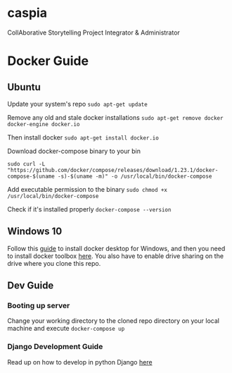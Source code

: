 # caspia
CollAborative Storytelling Project Integrator &amp; Administrator


# Docker Guide
## Ubuntu
Update your system's repo
`sudo apt-get update`

Remove any old and stale docker installations
`sudo apt-get remove docker docker-engine docker.io`

Then install docker
`sudo apt-get install docker.io`

Download docker-compose binary to your bin
```
sudo curl -L "https://github.com/docker/compose/releases/download/1.23.1/docker-compose-$(uname -s)-$(uname -m)" -o /usr/local/bin/docker-compose
```

Add executable permission to the binary
`sudo chmod +x /usr/local/bin/docker-compose`

Check if it's installed properly
`docker-compose --version`

## Windows 10
Follow this [guide](https://docs.docker.com/docker-for-windows/install/) to install docker desktop for Windows, and then you need to install docker toolbox [here](https://docs.docker.com/toolbox/toolbox_install_windows/).
You also have to enable drive sharing on the drive where you clone this repo.

## Dev Guide
### Booting up server
Change your working directory to the cloned repo directory on your local machine and execute
`docker-compose up`

### Django Development Guide
Read up on how to develop in python Django [here](https://docs.djangoproject.com/en/2.2/intro/tutorial01/)
